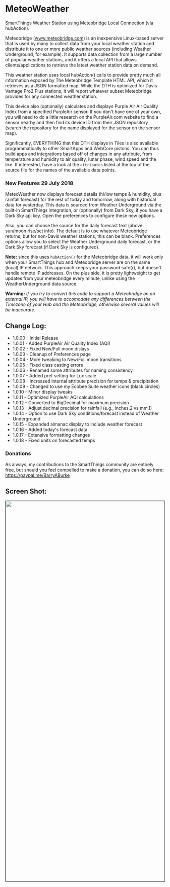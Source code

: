 # MeteoWeather
SmartThings Weather Station using Meteobridge Local Connection (via hubAction).

Meteobridge (www.meteobridge.com) is an inexpensive Linux-based server that is used by many to collect data from your local weather station and distribute it to one or more public weather sources (including Weather Underground, for example). It supports data collection from a large number of popular weather stations, and it offers a local API that allows clients/applications to retrieve the latest weather station data on demand.

This weather station uses local hubAction() calls to provide pretty much all information exposed by The Meteobridge Template HTML API, which it retrieves as a JSON formatted map. While the DTH is optimized for Davis Vantage Pro2 Plus stations, it will report whatever subset Meteobridge provides for any connected weather station.

This device also (optionally) calculates and displays Purple Air Air Quality Index from a specified PurpleAir sensor. If you don't have one of your own, you will need to do a little research on the PurpleAir.com website to find a sensor nearby and then find its device ID from their JSON repository (search the repository for the name displayed for the sensor on the sensor map).

Significantly, EVERYTHING that this DTH displays in Tiles is also available programmatically to other SmartApps and WebCore pistons. You can thus build apps and integrations based off of changes in any attribute, from temperature and humidity to air quality, lunar phase, wind speed and the like. If interested, have a look at the `attributes` listed at the top of the source file for the names of the available data points.

### New Features 29 July 2018
MeteoWeather now displays forecast details (hi/low temps & humidity, plus rainfall forecast) for the rest of today and tomorrow, along with historical data for yesterday. This data is sourced from Weather Underground via the built-in SmartThings integration, or (optionally) from  Dark Sky, if you have a Dark Sky api key. Open the preferences to configure these new options.

Also, you can choose the source for the daily forecast text (above sun/moon rise/set info). The default is to use whatever Meteobridge returns, but for non-Davis weather stations, this can be blank. Preferences options allow you to select the Weather Underground daily forecast, or the Dark Sky forecast (if Dark Sky is configured).

**Note:** since this uses `hubAction()` for the Meteobridge data, it will work only when your SmartThings hub and Meteobridge server are on the same (local) IP network. This approach keeps your password safe(r), but doesn't handle remote IP addresses. On the plus side, it is pretty lightweight to get updates from your meteobridge every minute, unlike using the WeatherUnderground data source.

**Warning:** *If you try to convert this code to support a Meteobridge on an external IP, you will have to accomodate any differences between the Timezone of your Hub and the Meteobridge, otherwise several values will be inaccurate.*

## Change Log:
*	1.0.00 - Initial Release
*	1.0.01 - Added PurpleAir Air Quality Index (AQI)
*	1.0.02 - Fixed New/Full moon dislays
*	1.0.03 - Cleanup of Preferences page
*	1.0.04 - More tweaking to New/Full moon transitions
*	1.0.05 - Fixed class casting errors
*	1.0.06 - Renamed some attributes for naming consistency
*	1.0.07 - Added pref setting for Lux scale
*	1.0.08 - Increased internal attribute precision for temps & precipitation
*	1.0.09 - Changed to use my Ecobee Suite weather icons (black circles)
*	1.0.10 - Minor display tweaks
*	1.0.11 - Optimized PurpleAir AQI calculations
*	1.0.12 - Converted to BigDecimal for maximum precision
*	1.0.13 - Adjust decimal precision for rainfall (e.g., inches.2 vs mm.1)
*	1.0.14 - Option to use Dark Sky conditions/forecast instead of Weather Underground
*	1.0.15 - Expanded almanac display to include weather forecast
*	1.0.16 - Added today's forecast data
*	1.0.17 - Extensive formatting changes
*	1.0.18 - Fixed units on forecasted temps

### Donations
As always, my contributions to the SmartThings community are entirely free, but should you feel compelled to make a donation, you can do so here: https://paypal.me/BarryABurke

## Screen Shot:
<img src="https://raw.githubusercontent.com/SANdood/MeteoWeather/master/images/MeteoWeatherStation.png" border="1" height="1200" /> 
